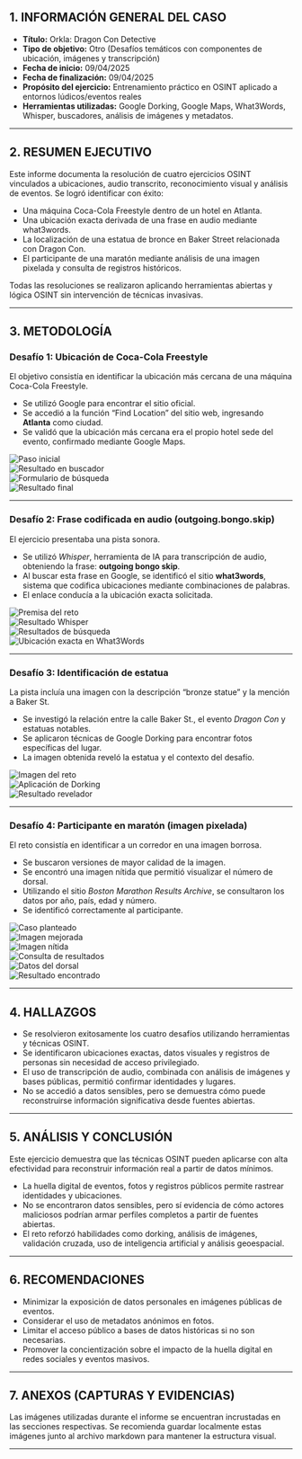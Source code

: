 ## 1. INFORMACIÓN GENERAL DEL CASO
- **Título:** Orkla: Dragon Con Detective  
- **Tipo de objetivo:** Otro (Desafíos temáticos con componentes de ubicación, imágenes y transcripción)  
- **Fecha de inicio:** 09/04/2025  
- **Fecha de finalización:** 09/04/2025  
- **Propósito del ejercicio:** Entrenamiento práctico en OSINT aplicado a entornos lúdicos/eventos reales  
- **Herramientas utilizadas:** Google Dorking, Google Maps, What3Words, Whisper, buscadores, análisis de imágenes y metadatos.

---

## 2. RESUMEN EJECUTIVO

Este informe documenta la resolución de cuatro ejercicios OSINT vinculados a ubicaciones, audio transcrito, reconocimiento visual y análisis de eventos. Se logró identificar con éxito:

- Una máquina Coca-Cola Freestyle dentro de un hotel en Atlanta.  
- Una ubicación exacta derivada de una frase en audio mediante what3words.  
- La localización de una estatua de bronce en Baker Street relacionada con Dragon Con.  
- El participante de una maratón mediante análisis de una imagen pixelada y consulta de registros históricos.  

Todas las resoluciones se realizaron aplicando herramientas abiertas y lógica OSINT sin intervención de técnicas invasivas.

---

## 3. METODOLOGÍA

### Desafío 1: Ubicación de Coca-Cola Freestyle

El objetivo consistía en identificar la ubicación más cercana de una máquina Coca-Cola Freestyle.

- Se utilizó Google para encontrar el sitio oficial.  
- Se accedió a la función “Find Location” del sitio web, ingresando **Atlanta** como ciudad.  
- Se validó que la ubicación más cercana era el propio hotel sede del evento, confirmado mediante Google Maps.

![Paso inicial](Pasted%20image%2020250409164015.png)  
![Resultado en buscador](Pasted%20image%2020250409164131.png)  
![Formulario de búsqueda](Pasted%20image%2020250409164238.png)  
![Resultado final](Pasted%20image%2020250409164435.png)

---

### Desafío 2: Frase codificada en audio (outgoing.bongo.skip)

El ejercicio presentaba una pista sonora.

- Se utilizó *Whisper*, herramienta de IA para transcripción de audio, obteniendo la frase: **outgoing bongo skip**.  
- Al buscar esta frase en Google, se identificó el sitio **what3words**, sistema que codifica ubicaciones mediante combinaciones de palabras.  
- El enlace conducía a la ubicación exacta solicitada.

![Premisa del reto](Pasted%20image%2020250409164647.png)  
![Resultado Whisper](Pasted%20image%2020250409164812.png)  
![Resultados de búsqueda](Pasted%20image%2020250409165829.png)  
![Ubicación exacta en What3Words](Pasted%20image%2020250409165928.png)

---

### Desafío 3: Identificación de estatua

La pista incluía una imagen con la descripción “bronze statue” y la mención a Baker St.

- Se investigó la relación entre la calle Baker St., el evento *Dragon Con* y estatuas notables.  
- Se aplicaron técnicas de Google Dorking para encontrar fotos específicas del lugar.  
- La imagen obtenida reveló la estatua y el contexto del desafío.

![Imagen del reto](Pasted%20image%2020250409171405.png)  
![Aplicación de Dorking](Pasted%20image%2020250409171532.png)  
![Resultado revelador](Pasted%20image%2020250409171553.png)

---

### Desafío 4: Participante en maratón (imagen pixelada)

El reto consistía en identificar a un corredor en una imagen borrosa.

- Se buscaron versiones de mayor calidad de la imagen.  
- Se encontró una imagen nítida que permitió visualizar el número de dorsal.  
- Utilizando el sitio *Boston Marathon Results Archive*, se consultaron los datos por año, país, edad y número.  
- Se identificó correctamente al participante.

![Caso planteado](Pasted%20image%2020250409174029.png)  
![Imagen mejorada](Pasted%20image%2020250409174149.png)  
![Imagen nítida](Pasted%20image%2020250409174215.png)  
![Consulta de resultados](Pasted%20image%2020250409174312.png)  
![Datos del dorsal](Pasted%20image%2020250409174359.png)  
![Resultado encontrado](Pasted%20image%2020250409174451.png)

---

## 4. HALLAZGOS

- Se resolvieron exitosamente los cuatro desafíos utilizando herramientas y técnicas OSINT.  
- Se identificaron ubicaciones exactas, datos visuales y registros de personas sin necesidad de acceso privilegiado.  
- El uso de transcripción de audio, combinada con análisis de imágenes y bases públicas, permitió confirmar identidades y lugares.  
- No se accedió a datos sensibles, pero se demuestra cómo puede reconstruirse información significativa desde fuentes abiertas.

---

## 5. ANÁLISIS Y CONCLUSIÓN

Este ejercicio demuestra que las técnicas OSINT pueden aplicarse con alta efectividad para reconstruir información real a partir de datos mínimos.

- La huella digital de eventos, fotos y registros públicos permite rastrear identidades y ubicaciones.  
- No se encontraron datos sensibles, pero sí evidencia de cómo actores maliciosos podrían armar perfiles completos a partir de fuentes abiertas.  
- El reto reforzó habilidades como dorking, análisis de imágenes, validación cruzada, uso de inteligencia artificial y análisis geoespacial.

---

## 6. RECOMENDACIONES

- Minimizar la exposición de datos personales en imágenes públicas de eventos.  
- Considerar el uso de metadatos anónimos en fotos.  
- Limitar el acceso público a bases de datos históricas si no son necesarias.  
- Promover la concientización sobre el impacto de la huella digital en redes sociales y eventos masivos.

---

## 7. ANEXOS (CAPTURAS Y EVIDENCIAS)

Las imágenes utilizadas durante el informe se encuentran incrustadas en las secciones respectivas. Se recomienda guardar localmente estas imágenes junto al archivo markdown para mantener la estructura visual.

---

